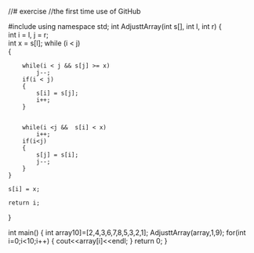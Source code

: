 //# exercise
//the first time use of GitHub

#include <iostream>
using namespace std;
int AdjusttArray(int s[], int l, int r) 
{  
    int i = l, j = r;  
    int x = s[l];
    while (i < j)  
    {  
       
        while(i < j && s[j] >= x)   
            j--;    
        if(i < j)   
        {  
            s[i] = s[j]; 
            i++;  
        }  
  
        
        while(i <j &&  s[i] < x)  
            i++;    
        if(i<j)
        {  
            s[j] = s[i]; 
            j--;  
        }  
    }  
   
    s[i] = x;  
  
    return i;  
}  

int main()
{
int array10]=[2,4,3,6,7,8,5,3,2,1];
AdjusttArray(array,1,9);
for(int i=0;i<10;i++)
{
cout<<array[i]<<endl;
}
return 0;
}
